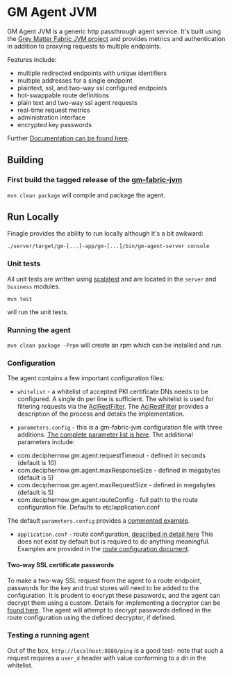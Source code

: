 # GM Agent JVM

GM Agent JVM is a generic http passthrough agent service. It's built using the [Grey Matter Fabric JVM project](https://github.com/DecipherNow/gm-fabric-jvm) and provides metrics and authentication in addition to proxying requests to multiple endpoints.

Features include:

- multiple redirected endpoints with unique identifiers
- multiple addresses for a single endpoint
- plaintext, ssl, and two-way ssl configured endpoints
- hot-swappable route definitions
- plain text and two-way ssl agent requests
- real-time request metrics
- administration interface
- encrypted key passwords

Further [Documentation can be found here](https://github.com/DecipherNow/gm-fabric-jvmagent/tree/master/server/src/main/apiblueprint/resources).

## Building

### First build the tagged release of the [gm-fabric-jvm](https://github.com/DecipherNow/gm-fabric-jvm)

`mvn clean package` will compile and package the agent.


## Run Locally

Finagle provides the ability to run locally although it's a bit awkward:

```
./server/target/gm-[...]-app/gm-[...]/bin/gm-agent-server console
```

### Unit tests

All unit tests are written using [scalatest](http://www.scalatest.org/) and are located in the `server` and `business` modules.

```
mvn test
```

will run the unit tests.

### Running the agent

`mvn clean package -Prpm` will create an rpm which can be installed and run.

### Configuration

The agent contains a few important configuration files:

- `whitelist` - a whitelist of accepted PKI certificate DNs needs to be configured. A single dn per line is sufficient.
The whitelist is used for filtering requests via the [AclRestFilter](https://github.com/DecipherNow/gm-fabric-jvm/blob/master/documentation/AclRestFilter.md).
The [AclRestFilter](https://github.com/DecipherNow/gm-fabric-jvm/blob/master/documentation/AclRestFilter.md) provides a description of the process and details the implementation.

- `parameters.config` - this is a gm-fabric-jvm configuration file with three additions. [The complete parameter list is here](https://github.com/DecipherNow/gm-fabric-jvm/blob/master/documentation/Parameters.md).
The additional parameters include:
+ com.deciphernow.gm.agent.requestTimeout - defined in seconds (default is 10)
+ com.deciphernow.gm.agent.maxResponseSize - defined in megabytes (default is 5)
+ com.deciphernow.gm.agent.maxRequestSize - defined in megabytes (default is 5)
+ com.deciphernow.gm.agent.routeConfig - full path to the route configuration file. Defaults to etc/application.conf

The default `parameters.config` provides a [commented example](https://github.com/DecipherNow/gm-fabric-jvmagent-old/blob/master/server/src/main/package/etc/parameters.config).

- `application.conf` - route configuration, [described in detail here](https://github.com/DecipherNow/gm-fabric-jvmagent/blob/master/server/src/main/apiblueprint/resources/routes.md)
This does not exist by default but is required to do anything meaningful. Examples are provided in the [route configuration document](https://github.com/DecipherNow/gm-fabric-jvmagent/blob/master/server/src/main/apiblueprint/resources/routes.md).

#### Two-way SSL certificate passwords

To make a two-way SSL request from the agent to a route endpoint, passwords for the key and trust stores will need to be added to the configuration.
It is prudent to encrypt these passwords, and the agent can decrypt them using a custom. Details for implementing a decryptor can be [found here](https://github.com/DecipherNow/gm-fabric-jvm/blob/master/documentation/ResourceDecrypter.md).
The agent will attempt to decrypt passwords defined in the route configuration using the defined decryptor, if defined.

### Testing a running agent

Out of the box, `http://localhost:8888/ping` is a good test- note that such a request requires a `user_d` header with value conforming to a dn in the whitelist.
